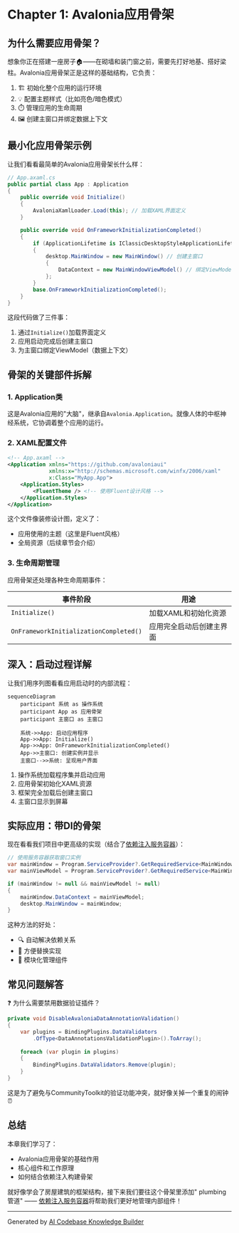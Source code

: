 # Chapter 1: Avalonia应用骨架


## 为什么需要应用骨架？

想象你正在搭建一座房子🏠——在砌墙和装门窗之前，需要先打好地基、搭好梁柱。Avalonia应用骨架正是这样的基础结构，它负责：

1. 🏗️ 初始化整个应用的运行环境
2. 💡 配置主题样式（比如亮色/暗色模式）
3. ⏱️ 管理应用的生命周期
4. 🖼️ 创建主窗口并绑定数据上下文

## 最小化应用骨架示例

让我们看看最简单的Avalonia应用骨架长什么样：

```csharp
// App.axaml.cs
public partial class App : Application
{
    public override void Initialize()
    {
        AvaloniaXamlLoader.Load(this); // 加载XAML界面定义
    }

    public override void OnFrameworkInitializationCompleted()
    {
        if (ApplicationLifetime is IClassicDesktopStyleApplicationLifetime desktop)
        {
            desktop.MainWindow = new MainWindow() // 创建主窗口
            {
                DataContext = new MainWindowViewModel() // 绑定ViewModel
            };
        }
        base.OnFrameworkInitializationCompleted();
    }
}
```

这段代码做了三件事：
1. 通过`Initialize()`加载界面定义
2. 应用启动完成后创建主窗口
3. 为主窗口绑定ViewModel（数据上下文）

## 骨架的关键部件拆解

### 1. Application类
这是Avalonia应用的"大脑"，继承自`Avalonia.Application`。就像人体的中枢神经系统，它协调着整个应用的运行。

### 2. XAML配置文件
```xml
<!-- App.axaml -->
<Application xmlns="https://github.com/avaloniaui"
             xmlns:x="http://schemas.microsoft.com/winfx/2006/xaml"
             x:Class="MyApp.App">
    <Application.Styles>
        <FluentTheme /> <!-- 使用Fluent设计风格 -->
    </Application.Styles>
</Application>
```
这个文件像装修设计图，定义了：
- 应用使用的主题（这里是Fluent风格）
- 全局资源（后续章节会介绍）

### 3. 生命周期管理
应用骨架还处理各种生命周期事件：

| 事件阶段              | 用途                             |
|-----------------------|----------------------------------|
| `Initialize()`        | 加载XAML和初始化资源             |
| `OnFrameworkInitializationCompleted()` | 应用完全启动后创建主界面 |

## 深入：启动过程详解

让我们用序列图看看应用启动时的内部流程：

```mermaid
sequenceDiagram
    participant 系统 as 操作系统
    participant App as 应用骨架
    participant 主窗口 as 主窗口
    
    系统->>App: 启动应用程序
    App->>App: Initialize()
    App->>App: OnFrameworkInitializationCompleted()
    App->>主窗口: 创建实例并显示
    主窗口-->>系统: 呈现用户界面
```

1. 操作系统加载程序集并启动应用
2. 应用骨架初始化XAML资源
3. 框架完全加载后创建主窗口
4. 主窗口显示到屏幕

## 实际应用：带DI的骨架

现在看看我们项目中更高级的实现（结合了[依赖注入服务容器](02_依赖注入服务容器_.md)）：

```csharp
// 使用服务容器获取窗口实例
var mainWindow = Program.ServiceProvider?.GetRequiredService<MainWindow>();
var mainViewModel = Program.ServiceProvider?.GetRequiredService<MainWindowViewModel>();

if (mainWindow != null && mainViewModel != null)
{
    mainWindow.DataContext = mainViewModel;
    desktop.MainWindow = mainWindow;
}
```

这种方法的好处：
- 🔍 自动解决依赖关系
- 🔄 方便替换实现
- 🧩 模块化管理组件

## 常见问题解答

❓ 为什么需要禁用数据验证插件？
```csharp
private void DisableAvaloniaDataAnnotationValidation()
{
    var plugins = BindingPlugins.DataValidators
        .OfType<DataAnnotationsValidationPlugin>().ToArray();
    
    foreach (var plugin in plugins)
    {
        BindingPlugins.DataValidators.Remove(plugin);
    }
}
```
这是为了避免与CommunityToolkit的验证功能冲突，就好像关掉一个重复的闹钟⏰

## 总结

本章我们学习了：
- Avalonia应用骨架的基础作用
- 核心组件和工作原理
- 如何结合依赖注入构建骨架

就好像学会了房屋建筑的框架结构，接下来我们要往这个骨架里添加" plumbing管道" —— [依赖注入服务容器](02_依赖注入服务容器_.md)将帮助我们更好地管理内部组件！

---

Generated by [AI Codebase Knowledge Builder](https://github.com/The-Pocket/Tutorial-Codebase-Knowledge)